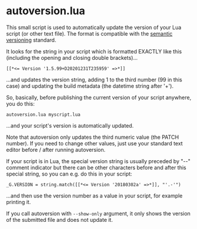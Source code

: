 # autoversion.lua

This small script is used to automatically update the version of your Lua script (or other text file). The format is compatible with the [semantic versioning](https://semver.org/) standard.

It looks for the string in your script which is formatted EXACTLY like this (including the opening and closing double brackets)...

```
[[*<= Version '1.5.99+D20201231T235959' =>*]]
```

...and updates the version string, adding 1 to the third number (99 in this case) and updating the build metadata (the datetime string after '+').

So, basically, before publishing the current version of your script anywhere, you do this:

```
autoversion.lua myscript.lua
```

...and your script's version is automatically updated.

Note that autoversion only updates the third numeric value (the PATCH number). If you need to change other values, just use your standard text editor before / after running autoversion.

If your script is in Lua, the special version string is usually preceded by "--" comment indicator but there can be other characters before and after this special string, so you can e.g. do this in your script:

```
_G.VERSION = string.match([[*<= Version '20180302a' =>*]], "'.-'")
```

...and then use the version number as a value in your script, for example printing it.

If you call autoversion with `--show-only` argument, it only shows the version of the submitted file and does not update it.
